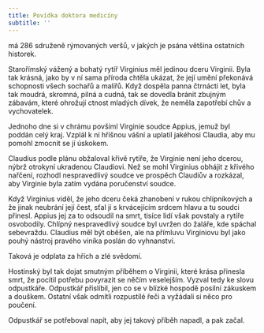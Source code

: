 ```yaml
---
title: Povídka doktora medicíny
subtitle: ''
---
```


má 286 sdruženě rýmovaných veršů, v jakých je psána většina ostatních historek.

Starořímský vážený a bohatý rytíř Virginius měl jedinou dceru Virginii. Byla tak krásná, jako by v ní sama příroda chtěla ukázat, že její umění překonává schopnosti všech sochařů a malířů. Když dospěla panna čtrnácti let, byla tak moudrá, skromná, pilná a cudná, tak se dovedla bránit zbujným zábavám, které ohrožují ctnost mladých dívek, že neměla zapotřebí chův a vychovatelek.

Jednoho dne si v chrámu povšiml Virginie soudce Appius, jemuž byl poddán celý kraj. Vzplál k ní hříšnou vášní a uplatil jakéhosi Claudia, aby mu pomohl zmocnit se jí úskokem.

Claudius podle plánu obžaloval křivě rytíře, že Virginie není jeho dcerou, nýbrž otrokyní ukradenou Claudiovi. Než se mohl Virginius obhájit z křivého nařčení, rozhodl nespravedlivý soudce ve prospěch Claudiův a rozkázal, aby Virginie byla zatím vydána poručenství soudce.

Když Virginius viděl, že jeho dceru čeká zhanobení v rukou chlípníkových a že jinak neubrání její čest, sťal jí s krvácejícím srdcem hlavu a tu soudci přinesl. Appius jej za to odsoudil na smrt, tisíce lidí však povstaly a rytíře osvobodily. Chlípný nespravedlivý soudce byl uvržen do žaláře, kde spáchal sebevraždu. Claudius měl být oběšen, ale na přímluvu Virginiovu byl jako pouhý nástroj pravého viníka poslán do vyhnanství.

Taková je odplata za hřích a zlé svědomí.

Hostinský byl tak dojat smutným příběhem o Virginii, které krása přinesla smrt, že pocítil potřebu povyrazit se něčím veselejším. Vyzval tedy ke slovu odpustkáře. Odpustkář přislíbil, jen co se v blízké hospodě posilní zákuskem a douškem. Ostatní však odmítli rozpustilé řeči a vyžádali si něco pro poučení.

Odpustkář se potřeboval napít, aby jej takový příběh napadl, a pak začal.
